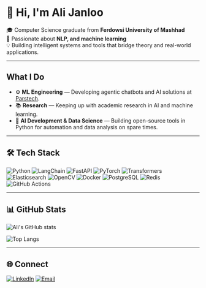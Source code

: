 # 👋 Hi, I'm Ali Janloo

🎓 Computer Science graduate from **Ferdowsi University of Mashhad**  
🤖 Passionate about **NLP, and machine learning**  
💡 Building intelligent systems and tools that bridge theory and real-world applications.

---

## What I Do
- ⚙️ **ML Engineering** — Developing agentic chatbots and AI solutions at [Parstech](https://parstechai.com/).
- 📚 **Research** — Keeping up with academic research in AI and machine learning.
- 🚀 **AI Development & Data Science** — Building open-source tools in Python for automation and data analysis on spare times.


---

## 🛠️ Tech Stack
![Python](https://img.shields.io/badge/Python-3776AB?logo=python&logoColor=white)
![LangChain](https://img.shields.io/badge/LangChain-%23000000.svg?logo=chainlink&logoColor=white)
![FastAPI](https://img.shields.io/badge/FastAPI-009688?logo=fastapi&logoColor=white)
![PyTorch](https://img.shields.io/badge/PyTorch-EE4C2C?logo=pytorch&logoColor=white)
![Transformers](https://img.shields.io/badge/%F0%9F%A4%97%20Transformers-FFCC33)
![Elasticsearch](https://img.shields.io/badge/Elasticsearch-005571?logo=elasticsearch&logoColor=white)
![OpenCV](https://img.shields.io/badge/OpenCV-5C3EE8?logo=opencv&logoColor=white)
![Docker](https://img.shields.io/badge/Docker-2496ED?logo=docker&logoColor=white)
![PostgreSQL](https://img.shields.io/badge/PostgreSQL-336791?logo=postgresql&logoColor=white)
![Redis](https://img.shields.io/badge/Redis-DC382D?logo=redis&logoColor=white)
![GitHub Actions](https://img.shields.io/badge/GitHub%20Actions-2088FF?logo=githubactions&logoColor=white)

---

## 📊 GitHub Stats

![Ali's GitHub stats](https://github-readme-stats.vercel.app/api?username=Alijanloo&show_icons=true&theme=tokyonight)

![Top Langs](https://github-readme-stats.vercel.app/api/top-langs/?username=Alijanloo&hide=Jupyter%20Notebook&layout=compact&theme=tokyonight)

---

## 🌐 Connect
[![LinkedIn](https://img.shields.io/badge/LinkedIn-0A66C2?logo=linkedin&logoColor=white)](https://www.linkedin.com/in/ali-janloo/)
[![Email](https://img.shields.io/badge/Email-D14836?logo=gmail&logoColor=white)](mailto:mahmoodjanlooali@gmail.com)

